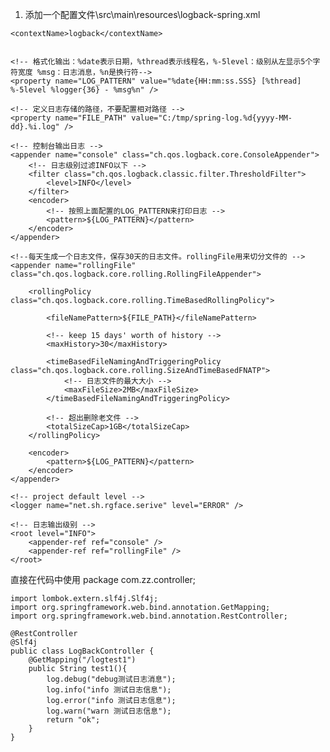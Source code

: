 1. 添加一个配置文件\src\main\resources\logback-spring.xml
<?xml version="1.0" encoding="UTF-8"?>
<configuration  scan="true" scanPeriod="10 seconds">

    <contextName>logback</contextName>


    <!-- 格式化输出：%date表示日期，%thread表示线程名，%-5level：级别从左显示5个字符宽度 %msg：日志消息，%n是换行符-->
    <property name="LOG_PATTERN" value="%date{HH:mm:ss.SSS} [%thread] %-5level %logger{36} - %msg%n" />

    <!-- 定义日志存储的路径，不要配置相对路径 -->
    <property name="FILE_PATH" value="C:/tmp/spring-log.%d{yyyy-MM-dd}.%i.log" />

    <!-- 控制台输出日志 -->
    <appender name="console" class="ch.qos.logback.core.ConsoleAppender">
        <!-- 日志级别过滤INFO以下 -->
        <filter class="ch.qos.logback.classic.filter.ThresholdFilter">
            <level>INFO</level>
        </filter>
        <encoder>
            <!-- 按照上面配置的LOG_PATTERN来打印日志 -->
            <pattern>${LOG_PATTERN}</pattern>
        </encoder>
    </appender>

    <!--每天生成一个日志文件，保存30天的日志文件。rollingFile用来切分文件的 -->
    <appender name="rollingFile" class="ch.qos.logback.core.rolling.RollingFileAppender">

        <rollingPolicy class="ch.qos.logback.core.rolling.TimeBasedRollingPolicy">

            <fileNamePattern>${FILE_PATH}</fileNamePattern>

            <!-- keep 15 days' worth of history -->
            <maxHistory>30</maxHistory>

            <timeBasedFileNamingAndTriggeringPolicy class="ch.qos.logback.core.rolling.SizeAndTimeBasedFNATP">
                <!-- 日志文件的最大大小 -->
                <maxFileSize>2MB</maxFileSize>
            </timeBasedFileNamingAndTriggeringPolicy>

            <!-- 超出删除老文件 -->
            <totalSizeCap>1GB</totalSizeCap>
        </rollingPolicy>

        <encoder>
            <pattern>${LOG_PATTERN}</pattern>
        </encoder>
    </appender>

    <!-- project default level -->
    <logger name="net.sh.rgface.serive" level="ERROR" />

    <!-- 日志输出级别 -->
    <root level="INFO">
        <appender-ref ref="console" />
        <appender-ref ref="rollingFile" />
    </root>
</configuration>
 
直接在代码中使用
    package com.zz.controller;
    
    import lombok.extern.slf4j.Slf4j;
    import org.springframework.web.bind.annotation.GetMapping;
    import org.springframework.web.bind.annotation.RestController;
    
    @RestController
    @Slf4j
    public class LogBackController {
        @GetMapping("/logtest1")
        public String test1(){
            log.debug("debug测试日志消息");
            log.info("info 测试日志信息");
            log.error("info 测试日志信息");
            log.warn("warn 测试日志信息");
            return "ok";
        }
    }